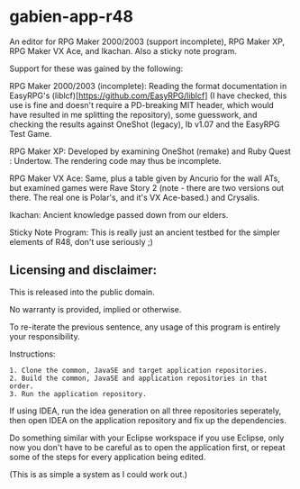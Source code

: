# gabien-app-r48

An editor for RPG Maker 2000/2003 (support incomplete), RPG Maker XP, RPG Maker VX Ace, and Ikachan. Also a sticky note program.

Support for these was gained by the following:

RPG Maker 2000/2003 (incomplete): Reading the format documentation in EasyRPG's (liblcf)[https://github.com/EasyRPG/liblcf]
 (I have checked, this use is fine and doesn't require a PD-breaking MIT header, which would have resulted in me splitting the repository),
 some guesswork, and checking the results against OneShot (legacy), Ib v1.07 and the EasyRPG Test Game.

RPG Maker XP: Developed by examining OneShot (remake) and Ruby Quest : Undertow. The rendering code may thus be incomplete.

RPG Maker VX Ace: Same, plus a table given by Ancurio for the wall ATs, but examined games were Rave Story 2 (note - there are two versions out there. The real one is Polar's, and it's VX Ace-based.) and Crysalis.

Ikachan: Ancient knowledge passed down from our elders.

Sticky Note Program: This is really just an ancient testbed for the simpler elements of R48, don't use seriously ;)

## Licensing and disclaimer:

This is released into the public domain.

No warranty is provided, implied or otherwise.

To re-iterate the previous sentence, any usage of this program is entirely your responsibility.

Instructions:

    1. Clone the common, JavaSE and target application repositories.
    2. Build the common, JavaSE and application repositories in that order.
    3. Run the application repository.

If using IDEA, run the idea generation on all three repositories seperately,
 then open IDEA on the application repository and fix up the dependencies.

Do something similar with your Eclipse workspace if you use Eclipse,
 only now you don't have to be careful as to open the application first,
 or repeat some of the steps for every application being edited.

(This is as simple a system as I could work out.)
